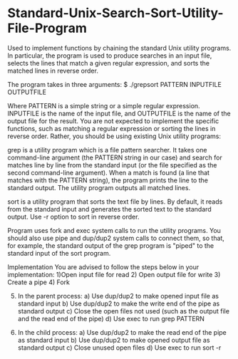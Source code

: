 # Standard-Unix-Search-Sort-Utility-File-Program

Used to implement functions by chaining the standard Unix utility programs. In particular, the program is used to produce searches in an input file, selects the lines that match a given regular expression, and sorts the matched lines in reverse order.

The program takes in three arguments:
$ ./grepsort PATTERN INPUTFILE OUTPUTFILE

Where PATTERN is a simple string or a simple regular expression. INPUTFILE is the name of the input file, and OUTPUTFILE is the name of the output file for the result.
You are not expected to implement the specific functions, such as matching a regular expression or sorting the lines in reverse order. Rather, you should be using existing Unix utility programs:

grep is a utility program which is a file pattern searcher. It takes one command-line argument (the PATTERN string in our case) and search for matches line by line from the standard input (or the file specified as the second command-line argument). When a match is found (a line that matches with the PATTERN string), the program prints the line to the standard output. The utility program outputs all matched lines.

sort is a utility program that sorts the text file by lines. By default, it reads from the standard input and generates the sorted text to the standard output. Use -r option to sort in reverse order. 

Program uses fork and exec system calls to run the utility programs. You should also use pipe and dup/dup2 system calls to connect them, so that, for example, the standard output of the grep program is "piped" to the standard input of the sort program.

Implementation
You are advised to follow the steps below in your implementation:
1)Open input file for read
2) Open output file for write
3) Create a pipe 
4) Fork

5) In the parent process:
a) Use dup/dup2 to make opened input file as standard input
b) Use dup/dup2 to make the write end of the pipe as standard output
c) Close the open files not used (such as the output file and the read end of the pipe)
d) Use exec to run grep PATTERN

6) In the child process:
a) Use dup/dup2 to make the read end of the pipe as standard input
b) Use dup/dup2 to make opened output file as standard output
c) Close unused open files
d) Use exec to run sort -r 
